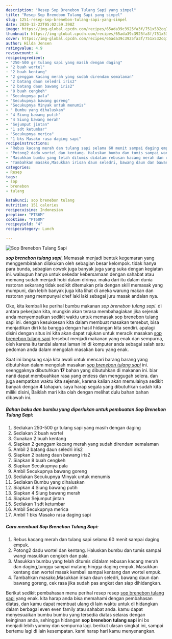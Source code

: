 ```yaml
---
description: "Resep Sop Brenebon Tulang Sapi yang simpel"
title: "Resep Sop Brenebon Tulang Sapi yang simpel"
slug: 1251-resep-sop-brenebon-tulang-sapi-yang-simpel
date: 2020-12-22T05:02:59.398Z
image: https://img-global.cpcdn.com/recipes/65ada39c3925fa3f/751x532cq70/sop-brenebon-tulang-sapi-foto-resep-utama.jpg
thumbnail: https://img-global.cpcdn.com/recipes/65ada39c3925fa3f/751x532cq70/sop-brenebon-tulang-sapi-foto-resep-utama.jpg
cover: https://img-global.cpcdn.com/recipes/65ada39c3925fa3f/751x532cq70/sop-brenebon-tulang-sapi-foto-resep-utama.jpg
author: Hilda Jensen
ratingvalue: 4.9
reviewcount: 4
recipeingredient:
- "250-500 gr tulang sapi yang masih dengan daging"
- "2 buah wortel"
- "2 buah kentang"
- "2 genggam kacang merah yang sudah direndam semalaman"
- "2 batang daun seledri iris2"
- "2 batang daun bawang iris2"
- "8 buah cengkeh"
- "Secukupnya pala"
- "Secukupnya bawang goreng"
- "Secukupnya Minyak untuk menumis"
- " Bumbu yang dihaluskan"
- "4 Siung bawang putih"
- "4 Siung bawang merah"
- "Sejumput jintan"
- "1 sdt ketumbar"
- "Secukupnya merica"
- "1 bks Masako rasa daging sapi"
recipeinstructions:
- "Rebus kacang merah dan tulang sapi selama 60 menit sampai daging empuk."
- "Potong2 dadu wortel dan kentang. Haluskan bumbu dan tumis sampai wangi masukkan cengkeh dan pala."
- "Masukkan bumbu yang telah ditumis didalam rebusan kacang merah dan daging,tunggu sampai matang hingga daging empuk. Masukkan kentang dan wortel masak kembali sampai kentang dan wortel empuk."
- "Tambahkan masako,Masukkan irisan daun seledri, bawang daun dan bawang goreng, cek rasa jika sudah pas angkat dan siap dihidangkan."
categories:
- Resep
tags:
- sop
- brenebon
- tulang

katakunci: sop brenebon tulang 
nutrition: 151 calories
recipecuisine: Indonesian
preptime: "PT36M"
cooktime: "PT60M"
recipeyield: "4"
recipecategory: Lunch

---
```



![Sop Brenebon Tulang Sapi](https://img-global.cpcdn.com/recipes/65ada39c3925fa3f/751x532cq70/sop-brenebon-tulang-sapi-foto-resep-utama.jpg)

<b><i>sop brenebon tulang sapi</i></b>, Memasak menjadi bentuk kegemaran yang menggembirakan dilakukan oleh sebagian besar kelompok. tidak hanya para bunda, sebagian cowok juga banyak juga yang suka dengan kegiatan ini. walaupun hanya untuk sekedar kebersamaan dengan sahabat atau memang sudah menjadi hobi dalam dirinya. maka dari itu dalam dunia restoran sekarang tidak sedikit ditemukan pria dengan skill memasak yang mumpuni, dan lebih banyak juga kita lihat di aneka warung makan dan restoran yang mempunyai chef laki laki sebagai juru masak andalan nya.

Oke, kita kembali ke perihal bumbu makanan <i>sop brenebon tulang sapi</i>. di antara pekerjaan kita, mungkin akan terasa membahagiakan jika sejenak anda menyempatkan sedikit waktu untuk memasak sop brenebon tulang sapi ini. dengan kesuksesan kita dalam membuat masakan tersebut, bisa menjadikan diri kita bangga dengan hasil hidangan kita sendiri. apalagi disini dengan situs ini kita akan dapat rujukan untuk meracik masakan <u>sop brenebon tulang sapi</u> tersebut menjadi makanan yang enak dan sempurna, oleh karena itu tandai alamat laman ini di komputer anda sebagai salah satu pedoman anda dalam mengolah masakan baru yang enak.




Saat ini langsung saja kita awali untuk mencari barang barang yang dibutuhkan dalam mengolah masakan <u><i>sop brenebon tulang sapi</i></u> ini. seenggaknya dibutuhkan <b>17</b> bahan yang dibutuhkan di makanan ini. biar nanti dapat membuahkan rasa yang endess dan menggugah selera. dan juga sempatkan waktu kita sejenak, karena kalian akan memulainya sedikit banyak dengan <b>4</b> tahapan. saya harap segala yang dibutuhkan sudah kita miliki disini, Baiklah mari kita olah dengan melihat dulu bahan bahan dibawah ini.

<!--inarticleads1-->

##### Bahan baku dan bumbu yang diperlukan untuk pembuatan Sop Brenebon Tulang Sapi:

1. Sediakan 250-500 gr tulang sapi yang masih dengan daging
1. Sediakan 2 buah wortel
1. Gunakan 2 buah kentang
1. Siapkan 2 genggam kacang merah yang sudah direndam semalaman
1. Ambil 2 batang daun seledri iris2
1. Siapkan 2 batang daun bawang iris2
1. Siapkan 8 buah cengkeh
1. Siapkan Secukupnya pala
1. Ambil Secukupnya bawang goreng
1. Sediakan Secukupnya Minyak untuk menumis
1. Sediakan  Bumbu yang dihaluskan
1. Siapkan 4 Siung bawang putih
1. Siapkan 4 Siung bawang merah
1. Siapkan Sejumput jintan
1. Sediakan 1 sdt ketumbar
1. Ambil Secukupnya merica
1. Ambil 1 bks Masako rasa daging sapi




<!--inarticleads2-->

##### Cara membuat Sop Brenebon Tulang Sapi:

1. Rebus kacang merah dan tulang sapi selama 60 menit sampai daging empuk.
1. Potong2 dadu wortel dan kentang. Haluskan bumbu dan tumis sampai wangi masukkan cengkeh dan pala.
1. Masukkan bumbu yang telah ditumis didalam rebusan kacang merah dan daging,tunggu sampai matang hingga daging empuk. Masukkan kentang dan wortel masak kembali sampai kentang dan wortel empuk.
1. Tambahkan masako,Masukkan irisan daun seledri, bawang daun dan bawang goreng, cek rasa jika sudah pas angkat dan siap dihidangkan.




Berikut sedikit pembahasan menu perihal resep resep <u>sop brenebon tulang sapi</u> yang enak. kita harap anda bisa memahami dengan pembahasan diatas, dan kamu dapat membuat ulang di lain waktu untuk di hidangkan dalam berbagai even even family atau sahabat anda. kamu dapat menyesuaikan bumbu bumbu yang tersedia diatas selaras dengan keinginan anda, sehingga hidangan <b>sop brenebon tulang sapi</b> ini bs menjadi lebih yummy dan sempurna lagi. berikut ulasan singkat ini, sampai bertemu lagi di lain kesempatan. kami harap hari kamu menyenangkan.

